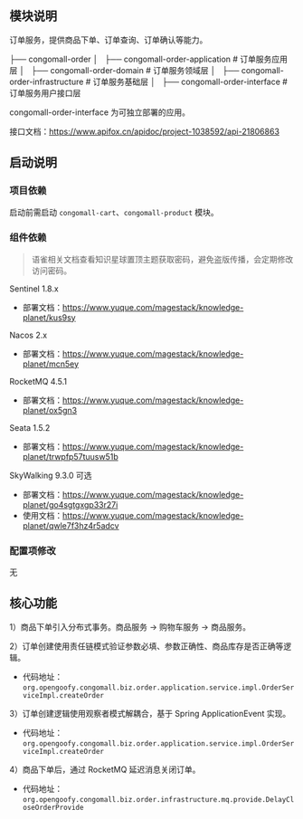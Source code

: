 
## 模块说明

订单服务，提供商品下单、订单查询、订单确认等能力。

├── congomall-order
│   ├── congomall-order-application  # 订单服务应用层
│   ├── congomall-order-domain  # 订单服务领域层
│   ├── congomall-order-infrastructure  # 订单服务基础层
│   ├── congomall-order-interface  # 订单服务用户接口层

congomall-order-interface 为可独立部署的应用。

接口文档：https://www.apifox.cn/apidoc/project-1038592/api-21806863

## 启动说明

### 项目依赖

启动前需启动 `congomall-cart`、`congomall-product` 模块。

### 组件依赖

> 语雀相关文档查看知识星球置顶主题获取密码，避免盗版传播，会定期修改访问密码。

Sentinel 1.8.x

- 部署文档：https://www.yuque.com/magestack/knowledge-planet/kus9sy

Nacos 2.x

- 部署文档：https://www.yuque.com/magestack/knowledge-planet/mcn5ey

RocketMQ 4.5.1

- 部署文档：https://www.yuque.com/magestack/knowledge-planet/ox5gn3

Seata 1.5.2

- 部署文档：https://www.yuque.com/magestack/knowledge-planet/trwpfp57tuusw51b

SkyWalking 9.3.0 可选

- 部署文档：https://www.yuque.com/magestack/knowledge-planet/go4sgtgxgp33r27i
- 使用文档：https://www.yuque.com/magestack/knowledge-planet/qwle7f3hz4r5adcv

### 配置项修改

无

## 核心功能

1）商品下单引入分布式事务。商品服务 -> 购物车服务 -> 商品服务。

2）订单创建使用责任链模式验证参数必填、参数正确性、商品库存是否正确等逻辑。

- 代码地址：`org.opengoofy.congomall.biz.order.application.service.impl.OrderServiceImpl.createOrder`

3）订单创建逻辑使用观察者模式解耦合，基于 Spring ApplicationEvent 实现。

- 代码地址：`org.opengoofy.congomall.biz.order.application.service.impl.OrderServiceImpl.createOrder`

4）商品下单后，通过 RocketMQ 延迟消息关闭订单。

- 代码地址：`org.opengoofy.congomall.biz.order.infrastructure.mq.provide.DelayCloseOrderProvide`


